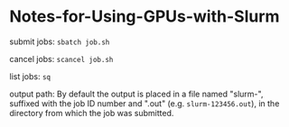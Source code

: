 # Notes-for-Using-GPUs-with-Slurm

submit jobs: ```sbatch job.sh```

cancel jobs: ```scancel job.sh```

list jobs: ```sq```

output path: By default the output is placed in a file named "slurm-", suffixed with the job ID number and ".out" (e.g. ```slurm-123456.out```), in the directory from which the job was submitted.
